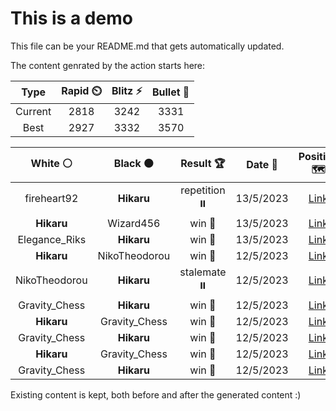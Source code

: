 # This is a demo

This file can be your README.md that gets automatically updated.

The content genrated by the action starts here:

<!--START_SECTION:chessStats-->
<!-- Automatically generated with https://github.com/Balastrong/chess-stats-action -->

| Type | Rapid ⏲️ | Blitz ⚡ | Bullet 🔫 |
|:---:|:---:|:---:|:---:|
| Current | 2818 | 3242 | 3331 |
| Best | 2927 | 3332 | 3570 |

| White ⚪ | Black ⚫ | Result 🏆 | Date 📅 | Position 🗺️ | Type 🕕 |
|:---:|:---:|:---:|:---:|:---:|:---:|
| fireheart92 | **Hikaru** | repetition ⏸️ | 13/5/2023 | <a href="http://www.ee.unb.ca/cgi-bin/tervo/fen.pl?select=3r2n1/6k1/p1r2p1p/1pPp3R/1P1P1B1P/P4P2/2BK4/8 b - -">Link</a> | Rapid |
| **Hikaru** | Wizard456 | win 🥇 | 13/5/2023 | <a href="http://www.ee.unb.ca/cgi-bin/tervo/fen.pl?select=3r1n2/5B1k/2P2p1p/1pq2P2/6QP/4R1PK/8/8 b - -">Link</a> | Rapid |
| Elegance_Riks | **Hikaru** | win 🥇 | 13/5/2023 | <a href="http://www.ee.unb.ca/cgi-bin/tervo/fen.pl?select=8/p7/B1r4b/3R4/4pp1P/1K1pk3/P7/8 w - -">Link</a> | Rapid |
| **Hikaru** | NikoTheodorou | win 🥇 | 12/5/2023 | <a href="http://www.ee.unb.ca/cgi-bin/tervo/fen.pl?select=2r5/3B1ppk/4n2p/8/1P6/4B3/5P1P/1R3K2 b - -">Link</a> | Blitz |
| NikoTheodorou | **Hikaru** | stalemate ⏸️ | 12/5/2023 | <a href="http://www.ee.unb.ca/cgi-bin/tervo/fen.pl?select=7K/5k1P/8/8/8/8/6r1/8 w - -">Link</a> | Blitz |
| Gravity_Chess | **Hikaru** | win 🥇 | 12/5/2023 | <a href="http://www.ee.unb.ca/cgi-bin/tervo/fen.pl?select=8/6K1/8/8/p3k2r/P7/8/7R b - -">Link</a> | Blitz |
| **Hikaru** | Gravity_Chess | win 🥇 | 12/5/2023 | <a href="http://www.ee.unb.ca/cgi-bin/tervo/fen.pl?select=8/5ppk/4p2n/4P3/pr1R1PP1/1P3NK1/P7/8 b - -">Link</a> | Blitz |
| Gravity_Chess | **Hikaru** | win 🥇 | 12/5/2023 | <a href="http://www.ee.unb.ca/cgi-bin/tervo/fen.pl?select=6k1/8/p1qnpB2/1pp2p2/2P2Pp1/PP2P3/3R3P/5KN1 w - -">Link</a> | Blitz |
| **Hikaru** | Gravity_Chess | win 🥇 | 12/5/2023 | <a href="http://www.ee.unb.ca/cgi-bin/tervo/fen.pl?select=2r1k1r1/2qp1p2/p3pPp1/1p2P1Rp/3BP3/1P1Q4/P1P5/1K1R4 b - -">Link</a> | Blitz |
| Gravity_Chess | **Hikaru** | win 🥇 | 12/5/2023 | <a href="http://www.ee.unb.ca/cgi-bin/tervo/fen.pl?select=8/5krQ/2p2r2/8/3P4/P5P1/5nK1/8 w - -">Link</a> | Blitz |

<!--END_SECTION:chessStats-->

Existing content is kept, both before and after the generated content :)
